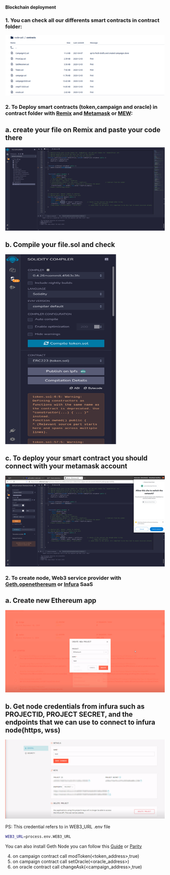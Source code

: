 #### Blockchain deployment


### 1. You can check all our differents smart contracts in contract folder:

![alt text](img/contracts.png)


### 2. To Deploy smart contracts (token,campaign and oracle) in contract folder with [Remix](https://remix.ethereum.org) and [Metamask](https://metamask.io/) or [MEW](https://www.myetherwallet.com/):
## a. create your file on Remix and paste your code there

![alt text](img/remix.png)

## b. Compile your file.sol and check

<img src="img/compile.png" width="350" height="600">

## c. To deploy your smart contract you should connect with your metamask account 

![alt text](img/deploy.png)

### 2. To create node, Web3 service provider with [Geth](https://geth.ethereum.org/),[openethereum](https://github.com/openethereum/openethereum) or [Infura](https://infura.io/) SaaS

## a. Create new Ethereum app


![alt text](img/createinfura.png)


## b. Get node credentials from infura such as PROJECTID, PROJECT SECRET, and the endpoints that we can use to connect to infura node(https, wss)


![alt text](img/keysinfura.png)

PS: This credential refers to in WEB3_URL .env file
```sh
WEB3_URL=process.env.WEB3_URL
```





You can also install Geth Node you can follow this [Guide](https://geth.ethereum.org/docs/getting-started) or [Parity](https://openethereum.github.io/Setup)

4. on campaign contract call modToken(<token_address>,true)
5. on campaign contract call setOracle(<oracle_address>)
6. on oracle contract call changeAsk(<campaign_address>,true)
